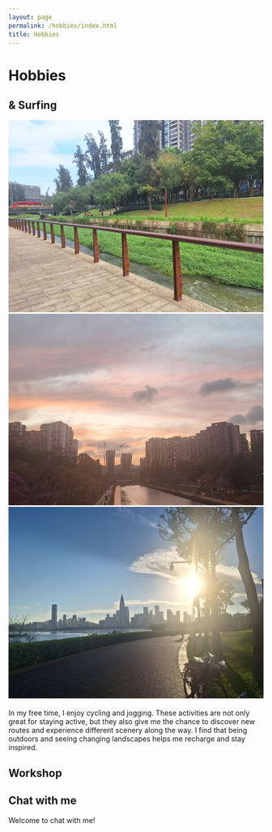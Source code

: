 ```yaml
---
layout: page
permalink: /hobbies/index.html
title: Hobbies
---
```


# Hobbies

##  & Surfing

<div class="third">
<img src="/images/cycling1.JPG">
<img src="/images/cycling2.JPG">
<img src="/images/cycling3.JPG">
</div>
<br>In my free time, I enjoy cycling and jogging. These activities are not only great for staying active, but they also give me the chance to discover new routes and experience different scenery along the way. I find that being outdoors and seeing changing landscapes helps me recharge and stay inspired.

## Workshop



## Chat with me
Welcome to chat with me!

<!-- Calendly inline widget begin -->

<div class="calendly-inline-widget" data-url="https://calendly.com/lancecai/meet-with-lance" style="min-width:320px;height:630px;"></div>
<script type="text/javascript" src="https://assets.calendly.com/assets/external/widget.js" async></script>
<!-- Calendly inline widget end -->
